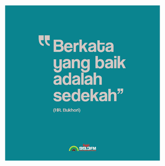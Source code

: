 ![Berkata yang baik](/images/12525255_10154610855758906_6493697861916838729_o.jpg "Berkata yang baik")
